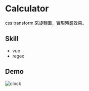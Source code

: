 # Calculator

css transform 來旋轉圖，實現時鐘效果。

## Skill

- vue
- regex

## Demo

![clock](https://user-images.githubusercontent.com/34854876/117566855-a19a9e00-b0eb-11eb-8615-0969a16aac72.jpg)
